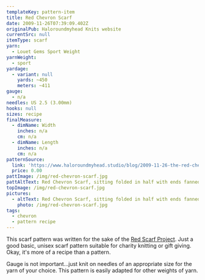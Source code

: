 ```yaml
---
templateKey: pattern-item
title: Red Chevron Scarf
date: 2009-11-26T07:39:09.402Z
originalPub: Haloroundmyhead Knits website
currentSrc: null
itemType: scarf
yarn:
  - Louet Gems Sport Weight
yarnWeight:
  - sport
yardage:
  - variant: null
    yards: ~450
    meters: ~411
gauge:
  - n/a
needles: US 2.5 (3.00mm)
hooks: null
sizes: recipe
finalMeasure:
  - dimName: Width
    inches: n/a
    cm: n/a
  - dimName: Length
    inches: n/a
    cm: n/a
patternSource:
  link: 'https://www.haloroundmyhead.studio/blog/2009-11-26-the-red-chevron-scarf/'
  price: 0.00
pattImage: /img/red-chevron-scarf.jpg
pattAltText: Red Chevron Scarf, sitting folded in half with ends fanned out on white towel on top of red table
topImage: /img/red-chevron-scarf.jpg
pictures:
  - altText: Red Chevron Scarf, sitting folded in half with ends fanned out on white towel on top of red table
    photo: /img/red-chevron-scarf.jpg
tags:
  - chevron
  - pattern recipe
---
```

This scarf pattern was written for the sake of the [Red Scarf Project](https://www.fc2success.org/programsmentoring-and-support/red-scarf-project/). Just a good basic, unisex scarf pattern suitable for charity knitting or gift giving. Okay, it's more of a recipe than a pattern.

Gauge is not important…just knit on needles of an appropriate size for the yarn of your choice. This pattern is easily adapted for other weights of yarn.
